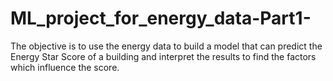 # ML_project_for_energy_data-Part1-
The objective is to use the energy data to build a model that can predict the Energy Star Score of a building and interpret the results to find the factors which influence the score.
